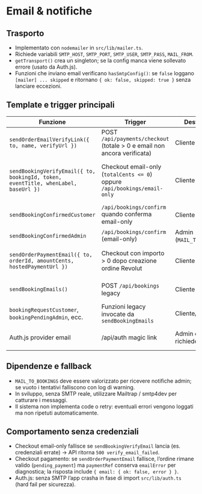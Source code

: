 # Email & notifiche

## Trasporto
- Implementato con `nodemailer` in `src/lib/mailer.ts`.
- Richiede variabili `SMTP_HOST`, `SMTP_PORT`, `SMTP_USER`, `SMTP_PASS`, `MAIL_FROM`.
- `getTransport()` crea un singleton; se la config manca viene sollevato errore (usato da Auth.js).
- Funzioni che inviano email verificano `hasSmtpConfig()`: se `false` loggano `[mailer] ... skipped` e ritornano `{ ok: false, skipped: true }` senza lanciare eccezioni.

## Template e trigger principali
| Funzione | Trigger | Destinatario | Contenuto |
| --- | --- | --- | --- |
| `sendOrderEmailVerifyLink({ to, name, verifyUrl })` | POST `/api/payments/checkout` (totale > 0 e email non ancora verificata) | Cliente | Email con link di verifica (`verifyUrl` → `/api/payments/email-verify`) |
| `sendBookingVerifyEmail({ to, bookingId, token, eventTitle, whenLabel, baseUrl })` | Checkout email-only (`totalCents <= 0`) oppure `/api/bookings/email-only` | Cliente | Mail con bottone “Conferma prenotazione” che chiama `/api/bookings/confirm?token=...` |
| `sendBookingConfirmedCustomer` | `/api/bookings/confirm` quando conferma email-only | Cliente | Conferma prenotazione con riepilogo persone/evento |
| `sendBookingConfirmedAdmin` | `/api/bookings/confirm` (email-only) | Admin (`MAIL_TO_BOOKINGS`) | Avviso prenotazione confermata |
| `sendOrderPaymentEmail({ to, orderId, amountCents, hostedPaymentUrl })` | Checkout con importo > 0 dopo creazione ordine Revolut | Cliente | Invita a completare pagamento (bottone + link fallback). Salva esito in `paymentRef` |
| `sendBookingEmails()` | POST `/api/bookings` legacy | Cliente + Admin | Set di template legacy (richiesta, pending, confirmed) |
| `bookingRequestCustomer`, `bookingPendingAdmin`, ecc. | Funzioni legacy invocate da `sendBookingEmails` | Cliente/Admin | Coprono casi pranzo/cena legacy |
| Auth.js provider email | /api/auth magic link | Admin che richiede login | Usa template predefinito NextAuth (via SMTP) |

## Dipendenze e fallback
- `MAIL_TO_BOOKINGS` deve essere valorizzato per ricevere notifiche admin; se vuoto i tentativi falliscono con log di warning.
- In sviluppo, senza SMTP reale, utilizzare Mailtrap / smtp4dev per catturare i messaggi.
- Il sistema non implementa code o retry: eventuali errori vengono loggati ma non ripetuti automaticamente.

## Comportamento senza credenziali
- Checkout email-only fallisce se `sendBookingVerifyEmail` lancia (es. credenziali errate) → API ritorna `500 verify_email_failed`.
- Checkout pagamento: se `sendOrderPaymentEmail` fallisce, l’ordine rimane valido (`pending_payment`) ma `paymentRef` conserva `emailError` per diagnostica; la risposta include `{ email: { ok: false, error } }`.
- Auth.js: senza SMTP l’app crasha in fase di import `src/lib/auth.ts` (hard fail per sicurezza).
